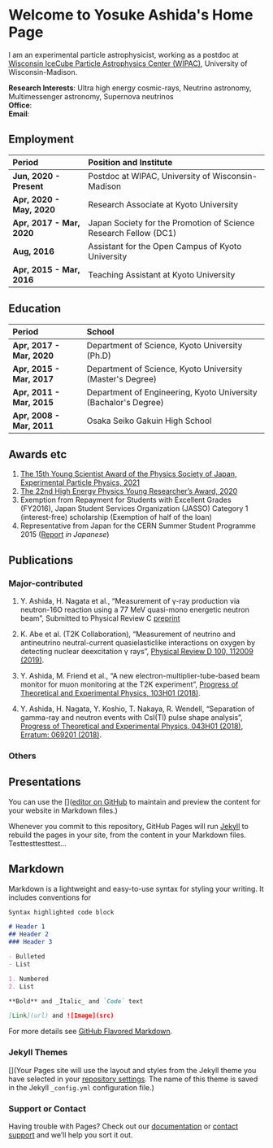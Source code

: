 # Welcome to Yosuke Ashida's Home Page

I am an experimental particle astrophysicist, working as a postdoc at [Wisconsin IceCube Particle Astrophysics Center (WIPAC)](https://wipac.wisc.edu/), University of Wisconsin-Madison. 

**Research Interests**: Ultra high energy cosmic-rays, Neutrino astronomy, Multimessenger astronomy, Supernova neutrinos \
**Office**: \
**Email**: 



## Employment 

| Period | Position and Institute | 
| :---   | :---                   | 
| **Jun, 2020 - Present**   | Postdoc at WIPAC, University of Wisconsin-Madison | 
| **Apr, 2020 - May, 2020** | Research Associate at Kyoto University | 
| **Apr, 2017 - Mar, 2020** | Japan Society for the Promotion of Science Research Fellow (DC1) | 
| **Aug, 2016**             | Assistant for the Open Campus of Kyoto University | 
| **Apr, 2015 - Mar, 2016** | Teaching Assistant at Kyoto University | 



## Education 

| Period | School | 
| :--- | :--- | 
| **Apr, 2017 - Mar, 2020** | Department of Science, Kyoto University (Ph.D) | 
| **Apr, 2015 - Mar, 2017** | Department of Science, Kyoto University (Master's Degree) | 
| **Apr, 2011 - Mar, 2015** | Department of Engineering, Kyoto University (Bachalor's Degree) | 
| **Apr, 2008 - Mar, 2011** | Osaka Seiko Gakuin High School | 


## Awards etc 

1. [The 15th Young Scientist Award of the Physics Society of Japan, Experimental Particle Physics, 2021](https://www.jps.or.jp/english/meetings-and-awards/award.html)
1. [The 22nd High Energy Physics Young Researcher’s Award, 2020](http://www.jahep.org/en/syourei.html)
1. Exemption from Repayment for Students with Excellent Grades (FY2016), Japan Student Services Organization (JASSO) Category 1 (interest-free) scholarship (Exemption of half of the loan)
1. Representative from Japan for the CERN Summer Student Programme 2015 ([Report](http://www.jahep.org/hepnews/2015/15-3-4-CERNSS-Ashida.pdf) *in Japanese*)


## Publications 

### Major-contributed 

1. Y. Ashida, H. Nagata et al., “Measurement of γ-ray production via neutron-16O reaction using a 77 MeV quasi-mono energetic neutron beam”, Submitted to Physical Review C [preprint](http://arxiv.org/abs/1902.08964)

1. K. Abe et al. (T2K Collaboration), “Measurement of neutrino and antineutrino neutral-current quasielasticlike interactions on oxygen by detecting nuclear deexcitation γ rays”, [Physical Review D 100, 112009 (2019)](https://journals.aps.org/prd/abstract/10.1103/PhysRevD.100.112009).

1. Y. Ashida, M. Friend et al., “A new electron-multiplier-tube-based beam monitor for muon monitoring at the T2K experiment”, [Progress of Theoretical and Experimental Physics, 103H01 (2018)](https://academic.oup.com/ptep/article/2018/10/103H01/5145636). 

1. Y. Ashida, H. Nagata, Y. Koshio, T. Nakaya, R. Wendell, “Separation of gamma-ray and neutron events with CsI(Tl) pulse shape analysis”, [Progress of Theoretical and Experimental Physics, 043H01 (2018)](https://academic.oup.com/ptep/article/2018/4/043H01/4980960), [Erratum: 069201 (2018)](https://academic.oup.com/ptep/article/2018/6/069201/5046150). 


### Others 


## Presentations 





You can use the []([editor on GitHub](https://github.com/yashida1207/yashida1207.github.io/edit/master/index.md) to maintain and preview the content for your website in Markdown files.)

Whenever you commit to this repository, GitHub Pages will run [Jekyll](https://jekyllrb.com/) to rebuild the pages in your site, from the content in your Markdown files.
Testtesttesttest... 


## Markdown

Markdown is a lightweight and easy-to-use syntax for styling your writing. It includes conventions for

```markdown
Syntax highlighted code block

# Header 1
## Header 2
### Header 3

- Bulleted
- List

1. Numbered
2. List

**Bold** and _Italic_ and `Code` text

[Link](url) and ![Image](src)
```

For more details see [GitHub Flavored Markdown](https://guides.github.com/features/mastering-markdown/).

### Jekyll Themes

[](Your Pages site will use the layout and styles from the Jekyll theme you have selected in your [repository settings](https://github.com/yashida1207/yashida1207.github.io/settings). The name of this theme is saved in the Jekyll `_config.yml` configuration file.)

### Support or Contact

Having trouble with Pages? Check out our [documentation](https://docs.github.com/categories/github-pages-basics/) or [contact support](https://github.com/contact) and we’ll help you sort it out.
